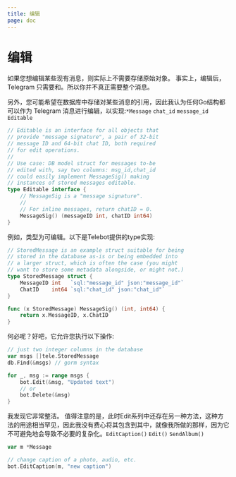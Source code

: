 ```yaml
---
title: 编辑
page: doc
---
```


# 编辑
如果您想编辑某些现有消息，则实际上不需要存储原始对象。 事实上，编辑后，Telegram 只需要和。所以你并不真正需要整个消息。

另外，您可能希望在数据库中存储对某些消息的引用，因此我认为任何Go结构都可以作为 Telegram 消息进行编辑，以实现:`*Message` `chat_id` `message_id` `Editable`

```go
// Editable is an interface for all objects that
// provide "message signature", a pair of 32-bit
// message ID and 64-bit chat ID, both required
// for edit operations.
//
// Use case: DB model struct for messages to-be
// edited with, say two columns: msg_id,chat_id
// could easily implement MessageSig() making
// instances of stored messages editable.
type Editable interface {
	// MessageSig is a "message signature".
	//
	// For inline messages, return chatID = 0.
	MessageSig() (messageID int, chatID int64)
}
```

例如，类型为可编辑。以下是Telebot提供的type实现:
```go
// StoredMessage is an example struct suitable for being
// stored in the database as-is or being embedded into
// a larger struct, which is often the case (you might
// want to store some metadata alongside, or might not.)
type StoredMessage struct {
	MessageID int   `sql:"message_id" json:"message_id"`
	ChatID    int64 `sql:"chat_id" json:"chat_id"`
}

func (x StoredMessage) MessageSig() (int, int64) {
	return x.MessageID, x.ChatID
}
```
何必呢？好吧，它允许您执行以下操作:
```go
// just two integer columns in the database
var msgs []tele.StoredMessage
db.Find(&msgs) // gorm syntax

for _, msg := range msgs {
	bot.Edit(&msg, "Updated text")
	// or
	bot.Delete(&msg)
}
```

我发现它非常整洁。 值得注意的是，此时Edit系列中还存在另一种方法，这种方法的用途相当罕见，因此我没有费心将其包含到其中，就像我所做的那样，因为它不可避免地会导致不必要的复杂化。`EditCaption()` `Edit()` `SendAlbum()`
```go
var m *Message

// change caption of a photo, audio, etc.
bot.EditCaption(m, "new caption")
```